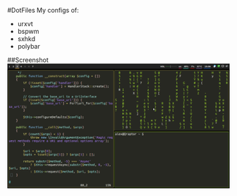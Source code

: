 #DotFiles
My configs of:

* urxvt
* bspwm
* sxhkd
* polybar

##Screenshot
![Screenshot](screenshot.png)